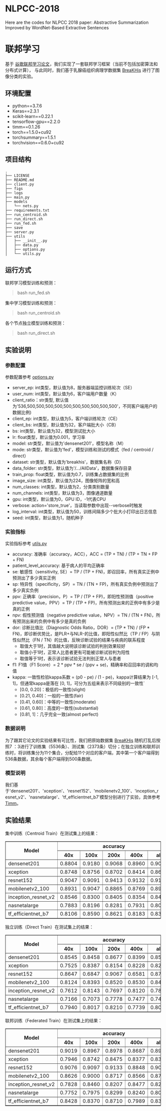 # NLPCC-2018
Here are the codes for NLPCC 2018 paper: Abstractive Summarization Improved by WordNet-Based Extractive Sentences

# 联邦学习

基于 [谷歌联邦学习论文](https://arxiv.org/abs/1602.05629)，我们实现了一套联邦学习框架（当前不包括加密算法和分布式计算），
与此同时，我们基于乳腺癌组织病理学数据集 [BreaKHis](http://open.baai.ac.cn/data-set-detail/221/20) 进行了图像分类的实验。  

## 环境配置
* python==3.7.6  
* Keras==2.3.1  
* scikit-learn==0.22.1  
* tensorflow-gpu==2.2.0  
* timm==0.1.26  
* torch==1.5.0+cu92  
* torchsummary==1.5.1  
* torchvision==0.6.0+cu92

## 项目结构
```
.  
├── LICENSE  
├── README.md  
├── client.py  
├── figs  
├── logs  
├── main.py  
├── models  
│   └── nets.py  
├── requirements.txt  
├── run_centroid.sh  
├── run_direct.sh  
├── run_fed.sh  
├── save  
├── server.py  
├── utils  
│   ├── __init__.py  
│   ├── data.py  
│   ├── options.py  
│   └── utils.py  
```

## 运行方式
联邦学习模型训练和预测：
> bash run_fed.sh

集中学习模型训练和预测：
> bash run_centroid.sh

各个节点独立模型训练和预测：
> bash run_direct.sh

## 实验说明

### 参数配置
参数配置参考 [options.py](utils/options.py)  
* server_ep: int类型，默认值为8，服务器端监控训练轮次（SE）  
* user_num: int类型，默认值为6，客户端用户数量（K）  
* client_ratio：str类型, 默认值为'536,500,500,500,500,500,500,500,500,500,500'，不同客户端用户的数据比例)  
* client_ep: int类型，默认值为5，客户端训练轮次（CE）  
* client_bs: int类型，默认值为32，客户端批大小（CB）  
* bs: int类型，默认值为32，模型测试批大小  
* lr: float类型，默认值为0.001，学习率  
* model: str类型，默认值为'densenet201'，模型名称（M）  
* mode: str类型，默认值为'fed'，模型训练和测试的模式（fed / centroid / direct）  
* dataset: str类型，默认值为'breakhis'，数据集名称（D）  
* data_folder: str类型，默认值为'/.../AllData'，数据集保存目录  
* train_prop: float类型，默认值为0.7，训练集占数据集的比例  
* image_size: int类型，默认值为224，图像矩阵的宽和高  
* num_classes: int类型，默认值为2，分类类别数量  
* num_channels: int类型，默认值为3，图像通道数量  
* gpu: int类型，默认值为0，GPU ID，-1代表CPU  
* verbose: action='store_true'，当读取参数中出现--verbose时触发  
* log_interval: int类型，默认值为50，训练间隔多少个批大小打印出日志信息  
* seed: int类型，默认值为1，随机种子  

### 实验指标
实验指标参考 [utils.py](utils/utils.py)  
* accuracy: 准确率（accuracy，ACC），ACC = (TP + TN) / (TP + TN + FP + FN)  
* patient_level_accuracy: 基于病人的平均正确率  
* se: 敏感性（sensitivity, SE）= TP / (TP + FN)，即召回率，所有真实正例中预测出了多少真实正例  
* sp: 特异性（specificity，SP）= TN / (TN + FP)，所有真实负例中预测出了多少真实负例  
* ppv: 正确率（precision，P）= TP / (TP + FP)，即阳性预测值（positive predictive value，PPV）= TP / (TP + FP)，所有预测出来的正例中有多少是真的正例  
* npv: 假性预测值（negative predictive value，NPV）= TN / (TN + FN)，所有预测出来的负例中有多少是真的负例  
* dor: 诊断比值比（Diagnostic Odds Ratio，DOR）= (TP * TN) / (FP * FN)，即诊断优势比，是PLR+与NLR-的比值，即阳性似然比（TP / FP）与阴性似然比（FN / TN）的比值，反映诊断试验的结果与疾病的联系程度  
  * 取值大于1时，其值越大说明该诊断试验的判别效果较好  
  * 取值小于1时，正常人比患者更有可能被诊断试验判为阳性  
  * 取值等于1时，表示该诊断试验无法判别正常人与患者  
* f1: F1值（F1 Score）= 2 * ppv * se / (ppv + se)，精确率和召回率的调和均值  
* kappa: 一致性检验kappa系数 = (p0 - pe) / (1 - pe)，kappa计算结果为 [-1, 1]，但通常kappa是落在 [0, 1]，可分为五组来表示不同级别的一致性`  
  * [0.0, 0.20]：极低的一致性(slight)  
  * [0.21, 0.40]：一般的一致性(fair)  
  * [0.41, 0.60]：中等的一致性(moderate)  
  * [0.61, 0.80]：高度的一致性(substantial)  
  * [0.81, 1]：几乎完全一致(almost perfect)  

### 数据说明
为了跟其它论文的实验结果有可比性，我们把原始数据集 [BreaKHis](http://open.baai.ac.cn/data-set-detail/221/20) 随机打乱后按照7 ：3进行了训练集（5536条）、测试集（2373条）切分；在独立训练和联邦训练时，将训练集分为11个集合，分配给11个对应的客户端，其中第一个客户端得到536条数据，其余每个客户端得到500条数据。

### 模型说明
我们基于'densenet201'、'xception'、'resnet152'、'mobilenetv2_100'、'inception_resnet_v2'、'nasnetalarge'、'tf_efficientnet_b7'模型分别进行了实验，具体参考[Timm](https://pypi.org/project/timm/)。

## 实验结果
集中训练（Centroid Train）在测试集上的结果：
<div class="table">
<table border="1" cellspacing="0" cellpadding="10" width="100%">
<thead>
<tr class="firstHead">
    <th colspan="1" rowspan="2">Model</th> <th colspan="5">accuracy</th> <th colspan="5">patient level accuracy</th> <th colspan="5">se</th> <th colspan="5">sp</th> <th colspan="5">ppv</th> <th colspan="5">npv</th> <th colspan="5">dor</th> <th colspan="5">f1</th> <th colspan="5">kappa</th> 
</tr>
<tr class="twoHead">
    <th>40x</th> <th>100x</th> <th>200x</th> <th>400x</th> <th>all</th> <th>40x</th> <th>100x</th> <th>200x</th> <th>400x</th> <th>all</th> <th>40x</th><th>100x</th> <th>200x</th> <th>400x</th> <th>all</th> <th>40x</th> <th>100x</th> <th>200x</th> <th>400x</th> <th>all</th> <th>40x</th> <th>100x</th> <th>200x</th> <th>400x</th> <th>all</th> <th>40x</th> <th>100x</th> <th>200x</th> <th>400x</th> <th>all</th> <th>40x</th> <th>100x</th> <th>200x</th> <th>400x</th> <th>all</th> <th>40x</th> <th>100x</th> <th>200x</th> <th>400x</th> <th>all</th> <th>40x</th> <th>100x</th> <th>200x</th> <th>400x</th> <th>all</th>
</tr>
</thead>
<tbody>
<tr>
<td>densenet201</td>
<td>0.8804</td> <td>0.9180</td> <td>0.9068</td> <td>0.8960</td> <td>0.9001</td> 
<td>0.8834</td> <td>0.9128</td> <td>0.8998</td> <td>0.8973</td> <td>0.8990</td> 
<td>0.7586</td> <td>0.8556</td> <td>0.8140</td> <td>0.8155</td> <td>0.8112</td> 
<td>0.9255</td> <td>0.9442</td> <td>0.9450</td> <td>0.9335</td> <td>0.9369</td> 
<td>0.7904</td> <td>0.8652</td> <td>0.8589</td> <td>0.8509</td> <td>0.8416</td> 
<td>0.9119</td> <td>0.9398</td> <td>0.9251</td> <td>0.9158</td> <td>0.9231</td> 
<td>39.0612</td> <td>100.1987</td> <td>75.1359</td> <td>62.0551</td> <td>63.7764</td> 
<td>0.7742</td> <td>0.8603</td> <td>0.8358</td> <td>0.8328</td> <td>0.8261</td> 
<td>0.6929</td> <td>0.8023</td> <td>0.7708</td> <td>0.7574</td> <td>0.7561</td> 
</tr>
<tr>
<td>xception</td>
<td>0.8748</td> <td>0.8756</td> <td>0.8702</td> <td>0.8414</td> <td>0.8660</td> 
<td>0.8735</td> <td>0.8810</td> <td>0.8606</td> <td>0.8473</td> <td>0.8687</td> 
<td>0.6118</td> <td>0.6617</td> <td>0.6743</td> <td>0.6704</td> <td>0.6552</td> 
<td>0.9852</td> <td>0.9694</td> <td>0.9553</td> <td>0.9215</td> <td>0.9587</td> 
<td>0.9455</td> <td>0.9048</td> <td>0.8676</td> <td>0.8000</td> <td>0.8748</td> 
<td>0.8581</td> <td>0.8672</td> <td>0.8710</td> <td>0.8564</td> <td>0.8634</td> 
<td>104.7879</td> <td>62.0294</td> <td>44.2788</td> <td>23.8644</td> <td>44.1471</td> 
<td>0.7429</td> <td>0.7644</td> <td>0.7588</td> <td>0.7295</td> <td>0.7492</td> 
<td>0.6650</td> <td>0.6826</td> <td>0.6720</td> <td>0.6185</td> <td>0.6603</td> 
</tr>
<tr>
<td>resnet152</td>
<td>0.9047</td> <td>0.9091</td> <td>0.9413</td> <td>0.9132</td> <td>0.9170</td> 
<td>0.9086</td> <td>0.8832</td> <td>0.9333</td> <td>0.9171</td> <td>0.9104</td> 
<td>0.8564</td> <td>0.9139</td> <td>0.9448</td> <td>0.9060</td> <td>0.9042</td> 
<td>0.9281</td> <td>0.9066</td> <td>0.9398</td> <td>0.9158</td> <td>0.9228</td> 
<td>0.8522</td> <td>0.8377</td> <td>0.8724</td> <td>0.7988</td> <td>0.8417</td> 
<td>0.9303</td> <td>0.9523</td> <td>0.9750</td> <td>0.9635</td> <td>0.9550</td> 
<td>76.9552</td> <td>102.9565</td> <td>266.7600</td> <td>104.9370</td> <td>112.7901</td> 
<td>0.8543</td> <td>0.8741</td> <td>0.9072</td> <td>0.8491</td> <td>0.8718</td> 
<td>0.7835</td> <td>0.8032</td> <td>0.8643</td> <td>0.7885</td> <td>0.8106</td> 
</tr>
<tr>
<td>mobilenetv2_100</td>
<td>0.8931</td> <td>0.9047</td> <td>0.8865</td> <td>0.8769</td> <td>0.8909</td> 
<td>0.8998</td> <td>0.8901</td> <td>0.8914</td> <td>0.8663</td> <td>0.8866</td> 
<td>0.7638</td> <td>0.8241</td> <td>0.8375</td> <td>0.7888</td> <td>0.8025</td> 
<td>0.9533</td> <td>0.9429</td> <td>0.9043</td> <td>0.9155</td> <td>0.9293</td> 
<td>0.8837</td> <td>0.8723</td> <td>0.7614</td> <td>0.8038</td> <td>0.8314</td> 
<td>0.8967</td> <td>0.9188</td> <td>0.9385</td> <td>0.9081</td> <td>0.9154</td> 
<td>65.9745</td> <td>77.3143</td> <td>48.7161</td> <td>40.4858</td> <td>53.3796</td> 
<td>0.8194</td> <td>0.8475</td> <td>0.7976</td> <td>0.7962</td> <td>0.8167</td> 
<td>0.7441</td> <td>0.7783</td> <td>0.7190</td> <td>0.7081</td> <td>0.7390</td> 
</tr>
<tr>
<td>inception_resnet_v2</td>
<td>0.8546</td> <td>0.8300</td> <td>0.8405</td> <td>0.8354</td> <td>0.8403</td> 
<td>0.8765</td> <td>0.8507</td> <td>0.8609</td> <td>0.8479</td> <td>0.8533</td> 
<td>0.5870</td> <td>0.5340</td> <td>0.5410</td> <td>0.5906</td> <td>0.5624</td> 
<td>0.9696</td> <td>0.9663</td> <td>0.9714</td> <td>0.9450</td> <td>0.9635</td> 
<td>0.8926</td> <td>0.8793</td> <td>0.8919</td> <td>0.8279</td> <td>0.8723</td> 
<td>0.8452</td> <td>0.8184</td> <td>0.8289</td> <td>0.8376</td> <td>0.8324</td> 
<td>45.3644</td> <td>32.8266</td> <td>39.9732</td> <td>24.8034</td> <td>33.9310</td> 
<td>0.7082</td> <td>0.6645</td> <td>0.6735</td> <td>0.6894</td> <td>0.6839</td> 
<td>0.6168</td> <td>0.5596</td> <td>0.5762</td> <td>0.5817</td> <td>0.5836</td> 
</tr>
<tr>
<td>nasnetalarge</td>
<td>0.7883</td> <td>0.8196</td> <td>0.8281</td> <td>0.7931</td> <td>0.8074</td> 
<td>0.7957</td> <td>0.8375</td> <td>0.8395</td> <td>0.8086</td> <td>0.8168</td> 
<td>0.4697</td> <td>0.5474</td> <td>0.5729</td> <td>0.4754</td> <td>0.5164</td> 
<td>0.9399</td> <td>0.9367</td> <td>0.9557</td> <td>0.9511</td> <td>0.9453</td> 
<td>0.7881</td> <td>0.7879</td> <td>0.8661</td> <td>0.8286</td> <td>0.8174</td> 
<td>0.7883</td> <td>0.8280</td> <td>0.8174</td> <td>0.7848</td> <td>0.8049</td> 
<td>13.8526</td> <td>17.8804</td> <td>28.9598</td> <td>17.6215</td> <td>18.4672</td> 
<td>0.5886</td> <td>0.6460</td> <td>0.6897</td> <td>0.6042</td> <td>0.6329</td> 
<td>0.4581</td> <td>0.5302</td> <td>0.5775</td> <td>0.4777</td> <td>0.5113</td> 
</tr>
<tr>
<td>tf_efficientnet_b7</td>
<td>0.8106</td> <td>0.8590</td> <td>0.8621</td> <td>0.8183</td> <td>0.8378</td> 
<td>0.8133</td> <td>0.8347</td> <td>0.8749</td> <td>0.8247</td> <td>0.8332</td> 
<td>0.5851</td> <td>0.7135</td> <td>0.7143</td> <td>0.5812</td> <td>0.6481</td> 
<td>0.9130</td> <td>0.9226</td> <td>0.9309</td> <td>0.9388</td> <td>0.9259</td> 
<td>0.7534</td> <td>0.8012</td> <td>0.8280</td> <td>0.8284</td> <td>0.8026</td> 
<td>0.8289</td> <td>0.8804</td> <td>0.8750</td> <td>0.8152</td> <td>0.8499</td> 
<td>14.8077</td> <td>29.6711</td> <td>33.7037</td> <td>21.2951</td> <td>23.0189</td> 
<td>0.6587</td> <td>0.7548</td> <td>0.7670</td> <td>0.6831</td> <td>0.7171</td> 
<td>0.5305</td> <td>0.6563</td> <td>0.6698</td> <td>0.5612</td> <td>0.6052</td> 
</tr>
</tbody>
</table>
</div>

独立训练（Direct Train）在测试集上的结果：
<div class="table">
<table border="1" cellspacing="0" cellpadding="10" width="100%">
<thead>
<tr class="firstHead">
    <th colspan="1" rowspan="2">Model</th> <th colspan="5">accuracy</th> <th colspan="5">patient level accuracy</th> <th colspan="5">se</th> <th colspan="5">sp</th> <th colspan="5">ppv</th> <th colspan="5">npv</th> <th colspan="5">dor</th> <th colspan="5">f1</th> <th colspan="5">kappa</th> 
</tr>
<tr class="twoHead">
    <th>40x</th> <th>100x</th> <th>200x</th> <th>400x</th> <th>all</th> <th>40x</th> <th>100x</th> <th>200x</th> <th>400x</th> <th>all</th> <th>40x</th><th>100x</th> <th>200x</th> <th>400x</th> <th>all</th> <th>40x</th> <th>100x</th> <th>200x</th> <th>400x</th> <th>all</th> <th>40x</th> <th>100x</th> <th>200x</th> <th>400x</th> <th>all</th> <th>40x</th> <th>100x</th> <th>200x</th> <th>400x</th> <th>all</th> <th>40x</th> <th>100x</th> <th>200x</th> <th>400x</th> <th>all</th> <th>40x</th> <th>100x</th> <th>200x</th> <th>400x</th> <th>all</th> <th>40x</th> <th>100x</th> <th>200x</th> <th>400x</th> <th>all</th>
</tr>
</thead>
<tbody>
<tr>
<td>densenet201</td>
<td>0.8545</td> <td>0.8458</td> <td>0.8677</td> <td>0.8399</td> <td>0.8508</td> 
<td>0.8589</td> <td>0.8527</td> <td>0.8525</td> <td>0.8458</td> <td>0.8474</td> 
<td>0.7602</td> <td>0.7900</td> <td>0.7754</td> <td>0.6089</td> <td>0.8084</td> 
<td>0.9013</td> <td>0.8718</td> <td>0.9098</td> <td>0.9496</td> <td>0.8709</td> 
<td>0.7926</td> <td>0.7418</td> <td>0.7967</td> <td>0.8516</td> <td>0.7476</td> 
<td>0.8834</td> <td>0.8990</td> <td>0.8988</td> <td>0.8364</td> <td>0.9057</td> 
<td>28.9384</td> <td>25.5810</td> <td>34.8037</td> <td>29.3398</td> <td>28.4592</td> 
<td>0.7760</td> <td>0.7651</td> <td>0.7859</td> <td>0.7101</td> <td>0.7768</td> 
<td>0.6683</td> <td>0.6505</td> <td>0.6902</td> <td>0.6037</td> <td>0.6650</td> 
</tr>
<tr>
<td>xception</td>
<td>0.7525</td> <td>0.8387</td> <td>0.8154</td> <td>0.8228</td> <td>0.8251</td> 
<td>0.7844</td> <td>0.8372</td> <td>0.7999</td> <td>0.8090</td> <td>0.8273</td> 
<td>0.3333</td> <td>0.7062</td> <td>0.6277</td> <td>0.5756</td> <td>0.6680</td> 
<td>0.9481</td> <td>0.8916</td> <td>0.8966</td> <td>0.9396</td> <td>0.8944</td> 
<td>0.7500</td> <td>0.7225</td> <td>0.7239</td> <td>0.8182</td> <td>0.7360</td> 
<td>0.7529</td> <td>0.8837</td> <td>0.8478</td> <td>0.8241</td> <td>0.8594</td> 
<td>9.1429</td> <td>19.7817</td> <td>14.6095</td> <td>21.0822</td> <td>17.0364</td> 
<td>0.4615</td> <td>0.7143</td> <td>0.6724</td> <td>0.6758</td> <td>0.7004</td> 
<td>0.3304</td> <td>0.6019</td> <td>0.5448</td> <td>0.5588</td> <td>0.5773</td> 
</tr>
<tr>
<td>resnet152</td>
<td>0.8647</td> <td>0.6847</td> <td>0.9067</td> <td>0.6581</td> <td>0.8774</td> 
<td>0.8593</td> <td>0.7037</td> <td>0.8948</td> <td>0.7037</td> <td>0.8777</td> 
<td>0.8587</td> <td>0.0000</td> <td>0.8421</td> <td>0.0000</td> <td>0.7291</td> 
<td>0.8673</td> <td>1.0000</td> <td>0.9359</td> <td>1.0000</td> <td>0.9463</td> 
<td>0.7383</td> <td>0.0000</td> <td>0.8556</td> <td>0.0000</td> <td>0.8632</td> 
<td>0.9337</td> <td>0.6847</td> <td>0.9292</td> <td>0.6581</td> <td>0.8826</td> 
<td>39.7170</td> <td>0.0000</td> <td>77.8272</td> <td>0.0000</td> <td>47.4204</td> 
<td>0.7940</td> <td>0.0000</td> <td>0.8488</td> <td>0.0000</td> <td>0.7905</td> 
<td>0.6941</td> <td>0.0000</td> <td>0.7814</td> <td>0.0000</td> <td>0.7047</td> 
</tr>
<tr>
<td>mobilenetv2_100</td>
<td>0.8124</td> <td>0.8393</td> <td>0.8520</td> <td>0.8530</td> <td>0.8437</td> 
<td>0.7874</td> <td>0.8163</td> <td>0.8729</td> <td>0.8583</td> <td>0.8319</td> 
<td>0.5838</td> <td>0.6580</td> <td>0.6907</td> <td>0.6647</td> <td>0.6562</td> 
<td>0.9057</td> <td>0.9233</td> <td>0.9275</td> <td>0.9377</td> <td>0.9274</td> 
<td>0.7163</td> <td>0.7987</td> <td>0.8171</td> <td>0.8273</td> <td>0.8017</td> 
<td>0.8421</td> <td>0.8537</td> <td>0.8649</td> <td>0.8616</td> <td>0.8579</td> 
<td>13.4667</td> <td>23.1510</td> <td>28.5867</td> <td>29.8240</td> <td>24.3965</td> 
<td>0.6433</td> <td>0.7216</td> <td>0.7486</td> <td>0.7372</td> <td>0.7217</td> 
<td>0.5178</td> <td>0.6102</td> <td>0.6447</td> <td>0.6369</td> <td>0.6145</td> 
</tr>
<tr>
<td>inception_resnet_v2</td>
<td>0.7612</td> <td>0.8143</td> <td>0.7697</td> <td>0.8120</td> <td>0.7897</td> 
<td>0.7798</td> <td>0.8213</td> <td>0.7861</td> <td>0.8102</td> <td>0.8049</td> 
<td>0.3655</td> <td>0.5922</td> <td>0.4631</td> <td>0.6836</td> <td>0.5344</td> 
<td>0.9532</td> <td>0.9024</td> <td>0.9235</td> <td>0.8761</td> <td>0.9091</td> 
<td>0.7912</td> <td>0.7067</td> <td>0.7520</td> <td>0.7333</td> <td>0.7332</td> 
<td>0.7559</td> <td>0.8479</td> <td>0.7743</td> <td>0.8474</td> <td>0.8068</td> 
<td>11.7322</td> <td>13.4315</td> <td>10.4043</td> <td>15.2723</td> <td>11.4773</td> 
<td>0.5000</td> <td>0.6444</td> <td>0.5732</td> <td>0.7076</td> <td>0.6182</td> 
<td>0.3699</td> <td>0.5200</td> <td>0.4275</td> <td>0.5693</td> <td>0.4780</td> 
</tr>
<tr>
<td>nasnetalarge</td>
<td>0.7166</td> <td>0.7073</td> <td>0.7778</td> <td>0.7477</td> <td>0.7400</td> 
<td>0.7196</td> <td>0.7257</td> <td>0.7981</td> <td>0.7555</td> <td>0.7410</td> 
<td>0.4899</td> <td>0.5526</td> <td>0.4375</td> <td>0.4262</td> <td>0.6029</td> 
<td>0.8245</td> <td>0.7738</td> <td>0.9479</td> <td>0.9076</td> <td>0.8050</td> 
<td>0.5706</td> <td>0.5122</td> <td>0.8077</td> <td>0.6964</td> <td>0.5943</td> 
<td>0.7725</td> <td>0.8009</td> <td>0.7712</td> <td>0.7608</td> <td>0.8105</td> 
<td>4.5125</td> <td>4.2247</td> <td>14.1556</td> <td>7.2975</td> <td>6.2660</td> 
<td>0.5272</td> <td>0.5316</td> <td>0.5676</td> <td>0.5288</td> <td>0.5986</td> 
<td>0.3265</td> <td>0.3192</td> <td>0.4353</td> <td>0.3699</td> <td>0.4063</td> 
</tr>
<tr>
<td>tf_efficientnet_b7</td>
<td>0.7940</td> <td>0.8017</td> <td>0.8210</td> <td>0.7739</td> <td>0.8024</td> 
<td>0.7894</td> <td>0.8052</td> <td>0.7998</td> <td>0.7972</td> <td>0.8009</td> 
<td>0.5838</td> <td>0.6402</td> <td>0.6875</td> <td>0.5057</td> <td>0.6061</td> 
<td>0.8884</td> <td>0.8768</td> <td>0.8808</td> <td>0.9104</td> <td>0.8938</td> 
<td>0.7012</td> <td>0.7076</td> <td>0.7213</td> <td>0.7417</td> <td>0.7266</td> 
<td>0.8263</td> <td>0.8396</td> <td>0.8627</td> <td>0.7836</td> <td>0.8297</td> 
<td>11.1623</td> <td>12.6694</td> <td>16.2627</td> <td>10.3949</td> <td>12.9449</td> 
<td>0.6371</td> <td>0.6722</td> <td>0.7040</td> <td>0.6014</td> <td>0.6609</td> 
<td>0.4950</td> <td>0.5306</td> <td>0.5758</td> <td>0.4514</td> <td>0.5230</td> 
</tr>
</tbody>
</table>
</div>

联邦训练（Federated Train）在测试集上的结果：
<div class="table">
<table border="1" cellspacing="0" cellpadding="10" width="100%">
<thead>
<tr class="firstHead">
    <th colspan="1" rowspan="2">Model</th> <th colspan="5">accuracy</th> <th colspan="5">patient level accuracy</th> <th colspan="5">se</th> <th colspan="5">sp</th> <th colspan="5">ppv</th> <th colspan="5">npv</th> <th colspan="5">dor</th> <th colspan="5">f1</th> <th colspan="5">kappa</th> 
</tr>
<tr class="twoHead">
    <th>40x</th> <th>100x</th> <th>200x</th> <th>400x</th> <th>all</th> <th>40x</th> <th>100x</th> <th>200x</th> <th>400x</th> <th>all</th> <th>40x</th><th>100x</th> <th>200x</th> <th>400x</th> <th>all</th> <th>40x</th> <th>100x</th> <th>200x</th> <th>400x</th> <th>all</th> <th>40x</th> <th>100x</th> <th>200x</th> <th>400x</th> <th>all</th> <th>40x</th> <th>100x</th> <th>200x</th> <th>400x</th> <th>all</th> <th>40x</th> <th>100x</th> <th>200x</th> <th>400x</th> <th>all</th> <th>40x</th> <th>100x</th> <th>200x</th> <th>400x</th> <th>all</th> <th>40x</th> <th>100x</th> <th>200x</th> <th>400x</th> <th>all</th>
</tr>
</thead>
<tbody>
<tr>
<td>densenet201</td>
<td>0.9019</td> <td>0.8967</td> <td>0.8978</td> <td>0.8687</td> <td>0.8917</td> 
<td>0.8998</td> <td>0.9048</td> <td>0.8936</td> <td>0.8722</td> <td>0.8961</td> 
<td>0.7551</td> <td>0.7350</td> <td>0.7861</td> <td>0.7486</td> <td>0.7559</td> 
<td>0.9747</td> <td>0.9720</td> <td>0.9488</td> <td>0.9257</td> <td>0.9559</td> 
<td>0.9367</td> <td>0.9245</td> <td>0.8750</td> <td>0.8272</td> <td>0.8903</td> 
<td>0.8891</td> <td>0.8872</td> <td>0.9068</td> <td>0.8858</td> <td>0.8922</td> 
<td>118.7083</td> <td>96.3821</td> <td>68.0750</td> <td>37.1159</td> <td>67.1695</td> 
<td>0.8362</td> <td>0.8189</td> <td>0.8282</td> <td>0.7859</td> <td>0.8176</td> 
<td>0.7673</td> <td>0.7480</td> <td>0.7558</td> <td>0.6916</td> <td>0.7413</td> 
</tr>
<tr>
<td>xception</td>
<td>0.7946</td> <td>0.8742</td> <td>0.8475</td> <td>0.8377</td> <td>0.8390</td> 
<td>0.8073</td> <td>0.8695</td> <td>0.8329</td> <td>0.8339</td> <td>0.8393</td> 
<td>0.4815</td> <td>0.6384</td> <td>0.6330</td> <td>0.6570</td> <td>0.6006</td> 
<td>0.9407</td> <td>0.9684</td> <td>0.9402</td> <td>0.9231</td> <td>0.9441</td> 
<td>0.7913</td> <td>0.8898</td> <td>0.8207</td> <td>0.8014</td> <td>0.8258</td> 
<td>0.7954</td> <td>0.8702</td> <td>0.8556</td> <td>0.8506</td> <td>0.8428</td> 
<td>14.7411</td> <td>54.1038</td> <td>27.1299</td> <td>22.9831</td> <td>25.4115</td> 
<td>0.5987</td> <td>0.7434</td> <td>0.7147</td> <td>0.7220</td> <td>0.6954</td> 
<td>0.4714</td> <td>0.6630</td> <td>0.6130</td> <td>0.6090</td> <td>0.5897</td> 
</tr>
<tr>
<td>resnet152</td>
<td>0.9076</td> <td>0.9097</td> <td>0.9133</td> <td>0.8848</td> <td>0.9043</td> 
<td>0.9013</td> <td>0.9174</td> <td>0.9004</td> <td>0.8859</td> <td>0.9067</td> 
<td>0.7609</td> <td>0.7969</td> <td>0.7947</td> <td>0.7807</td> <td>0.7835</td> 
<td>0.9716</td> <td>0.9616</td> <td>0.9667</td> <td>0.9389</td> <td>0.9605</td> 
<td>0.9211</td> <td>0.9053</td> <td>0.9152</td> <td>0.8690</td> <td>0.9021</td> 
<td>0.9031</td> <td>0.9114</td> <td>0.9126</td> <td>0.8918</td> <td>0.9052</td> 
<td>108.7121</td> <td>98.3221</td> <td>112.5586</td> <td>54.7095</td> <td>88.0023</td> 
<td>0.8333</td> <td>0.8476</td> <td>0.8507</td> <td>0.8225</td> <td>0.8387</td> 
<td>0.7702</td> <td>0.7838</td> <td>0.7900</td> <td>0.7376</td> <td>0.7712</td> 
</tr>
<tr>
<td>mobilenetv2_100</td>
<td>0.8626</td> <td>0.9000</td> <td>0.8717</td> <td>0.8566</td> <td>0.8732</td> 
<td>0.8525</td> <td>0.8925</td> <td>0.8919</td> <td>0.8583</td> <td>0.8765</td> 
<td>0.7110</td> <td>0.8135</td> <td>0.7216</td> <td>0.6763</td> <td>0.7326</td> 
<td>0.9245</td> <td>0.9400</td> <td>0.9420</td> <td>0.9377</td> <td>0.9360</td> 
<td>0.7935</td> <td>0.8626</td> <td>0.8537</td> <td>0.8298</td> <td>0.8364</td> 
<td>0.8869</td> <td>0.9159</td> <td>0.8784</td> <td>0.8657</td> <td>0.8868</td> 
<td>30.1350</td> <td>68.3822</td> <td>42.1296</td> <td>31.4263</td> <td>40.0532</td> 
<td>0.7500</td> <td>0.8373</td> <td>0.7821</td> <td>0.7452</td> <td>0.7811</td> 
<td>0.6557</td> <td>0.7652</td> <td>0.6921</td> <td>0.6469</td> <td>0.6923</td> 
</tr>
<tr>
<td>inception_resnet_v2</td>
<td>0.7828</td> <td>0.8460</td> <td>0.8207</td> <td>0.8477</td> <td>0.8239</td> 
<td>0.7946</td> <td>0.8522</td> <td>0.8592</td> <td>0.8452</td> <td>0.8366</td> 
<td>0.5330</td> <td>0.6313</td> <td>0.5567</td> <td>0.6497</td> <td>0.5899</td> 
<td>0.9039</td> <td>0.9313</td> <td>0.9531</td> <td>0.9465</td> <td>0.9332</td> 
<td>0.7292</td> <td>0.7847</td> <td>0.8561</td> <td>0.8582</td> <td>0.8051</td> 
<td>0.7996</td> <td>0.8642</td> <td>0.8109</td> <td>0.8442</td> <td>0.8296</td> 
<td>10.7400</td> <td>23.1965</td> <td>25.5076</td> <td>32.8014</td> <td>20.1020</td> 
<td>0.6158</td> <td>0.6997</td> <td>0.6746</td> <td>0.7395</td> <td>0.6809</td> 
<td>0.4694</td> <td>0.5978</td> <td>0.5584</td> <td>0.6349</td> <td>0.5632</td> 
</tr>
<tr>
<td>nasnetalarge</td>
<td>0.7752</td> <td>0.7975</td> <td>0.8299</td> <td>0.8240</td> <td>0.8057</td> 
<td>0.7705</td> <td>0.8158</td> <td>0.8290</td> <td>0.8298</td> <td>0.8118</td> 
<td>0.5101</td> <td>0.5684</td> <td>0.6354</td> <td>0.5956</td> <td>0.5767</td> 
<td>0.9014</td> <td>0.8959</td> <td>0.9271</td> <td>0.9375</td> <td>0.9143</td> 
<td>0.7113</td> <td>0.7013</td> <td>0.8133</td> <td>0.8258</td> <td>0.7612</td> 
<td>0.7945</td> <td>0.8285</td> <td>0.8357</td> <td>0.8234</td> <td>0.8201</td> 
<td>9.5235</td> <td>11.3383</td> <td>22.1592</td> <td>22.0946</td> <td>14.5304</td> 
<td>0.5941</td> <td>0.6279</td> <td>0.7135</td> <td>0.6921</td> <td>0.6562</td> 
<td>0.4445</td> <td>0.4909</td> <td>0.5950</td> <td>0.5733</td> <td>0.5244</td> 
</tr>
<tr>
<td>tf_efficientnet_b7</td>
<td>0.8428</td> <td>0.8370</td> <td>0.8710</td> <td>0.7989</td> <td>0.8390</td> 
<td>0.8359</td> <td>0.8428</td> <td>0.8612</td> <td>0.8145</td> <td>0.8372</td> 
<td>0.6701</td> <td>0.6561</td> <td>0.7031</td> <td>0.5398</td> <td>0.6446</td> 
<td>0.9203</td> <td>0.9212</td> <td>0.9463</td> <td>0.9306</td> <td>0.9296</td> 
<td>0.7904</td> <td>0.7949</td> <td>0.8544</td> <td>0.7983</td> <td>0.8100</td> 
<td>0.8614</td> <td>0.8519</td> <td>0.8766</td> <td>0.7990</td> <td>0.8488</td> 
<td>23.4409</td> <td>22.2962</td> <td>41.7048</td> <td>15.7356</td> <td>23.9405</td> 
<td>0.7253</td> <td>0.7188</td> <td>0.7714</td> <td>0.6441</td> <td>0.7179</td> 
<td>0.6162</td> <td>0.6055</td> <td>0.6827</td> <td>0.5111</td> <td>0.6073</td> 
</tr>
</tbody>
</table>
</div>
